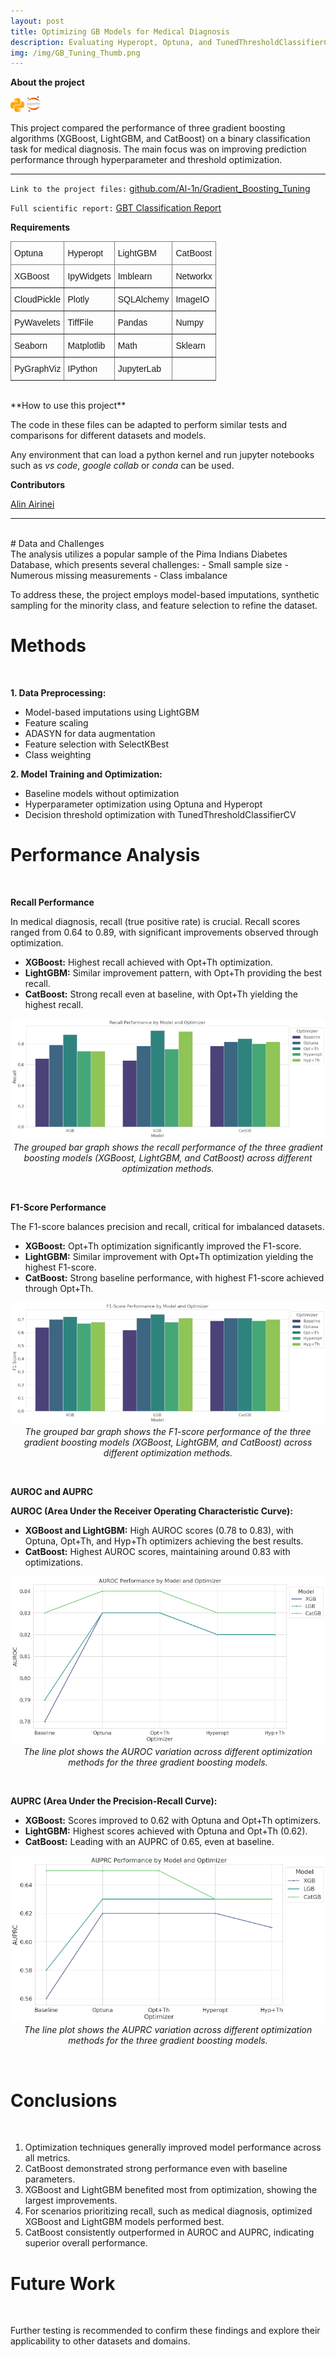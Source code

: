 ```yaml
---
layout: post
title: Optimizing GB Models for Medical Diagnosis
description: Evaluating Hyperopt, Optuna, and TunedThresholdClassifierCV 
img: /img/GB_Tuning_Thumb.png
---
```


**About the project**

![](/img/python_icon.png) ![](/img/jupyter_icon.png)

This project compared the performance of three gradient boosting algorithms (XGBoost, LightGBM, and CatBoost) on a binary classification task for medical diagnosis. The main focus was on improving prediction performance through hyperparameter and threshold optimization.

---

`Link to the project files:` <a href="https://github.com/Al-1n/Gradient_Boosting_Tuning">github.com/Al-1n/Gradient_Boosting_Tuning</a> 

`Full scientific report:`  <a href="https://github.com/Al-1n/Gradient_Boosting_Tuning/blob/main/Docs/GBT_classification_report.pdf">GBT Classification Report</a>

**Requirements**

<style type="text/css">
.tg  {border-collapse:collapse;border-spacing:0;}
.tg td{border-color:black;border-style:solid;border-width:1px;font-family:Arial, sans-serif;font-size:14px;
  overflow:hidden;padding:10px 5px;word-break:normal;}
.tg th{border-color:black;border-style:solid;border-width:1px;font-family:Arial, sans-serif;font-size:14px;
  font-weight:normal;overflow:hidden;padding:10px 5px;word-break:normal;}
.tg .tg-0pky{border-color:inherit;text-align:left;vertical-align:top}
</style>
<table class="tg">
<thead>
  <tr>
    <th class="tg-0pky">Optuna</th>
    <th class="tg-0pky">Hyperopt</th>
    <th class="tg-0pky">LightGBM</th> 
    <th class="tg-0pky">CatBoost</th>    
  </tr>
</thead>
<tbody>
  <tr>
    <td class="tg-0pky">XGBoost</td>
    <td class="tg-0pky">IpyWidgets</td>
    <td class="tg-0pky">Imblearn</td> 
    <th class="tg-0pky">Networkx</th>    
  </tr>
  <tr>
    <th class="tg-0pky">CloudPickle</th> 
    <td class="tg-0pky">Plotly</td>
    <td class="tg-0pky">SQLAlchemy</td>
    <td class="tg-0pky">ImageIO</td>    
  </tr>
  <tr>
    <th class="tg-0pky">PyWavelets</th> 
    <td class="tg-0pky">TiffFile</td>
    <td class="tg-0pky">Pandas</td>
    <td class="tg-0pky">Numpy</td>    
  </tr>
  <tr>
    <th class="tg-0pky">Seaborn</th> 
    <td class="tg-0pky">Matplotlib</td>
    <td class="tg-0pky">Math</td>
    <td class="tg-0pky">Sklearn</td>    
  </tr>
  <tr>
    <th class="tg-0pky">PyGraphViz</th> 
    <td class="tg-0pky">IPython</td>
    <td class="tg-0pky">JupyterLab</td>
    <td class="tg-0pky"></td>    
  </tr>
</tbody>
</table>
      
<br/>
**How to use this project**

The code in these files can be adapted to perform similar tests and comparisons for different datasets and models.  

Any environment that can load a python kernel and run jupyter notebooks such as *vs code*, *google collab* or *conda* can be used.


**Contributors**

<a href="https://www.linkedin.com/in/alin-airinei/">Alin Airinei</a>

---

<br/>    
# Data and Challenges
<br/>    
The analysis utilizes a popular sample of the Pima Indians Diabetes Database, which presents several challenges:
- Small sample size
- Numerous missing measurements 
- Class imbalance

To address these, the project employs model-based imputations, synthetic sampling for the minority class, and feature selection to refine the dataset.

# Methods
<br/>

**1. Data Preprocessing:**

- Model-based imputations using LightGBM
- Feature scaling
- ADASYN for data augmentation
- Feature selection with SelectKBest
- Class weighting

**2. Model Training and Optimization:**

- Baseline models without optimization
- Hyperparameter optimization using Optuna and Hyperopt
- Decision threshold optimization with TunedThresholdClassifierCV
 
# Performance Analysis
<br/>

**Recall Performance**

In medical diagnosis, recall (true positive rate) is crucial. Recall scores ranged from 0.64 to 0.89, with significant improvements observed through optimization.
  
- **XGBoost:** Highest recall achieved with Opt+Th optimization.
- **LightGBM:** Similar improvement pattern, with Opt+Th providing the best recall.
- **CatBoost:** Strong recall even at baseline, with Opt+Th yielding the highest recall.
 
 <p align="center" width="60%">
  <img src="/img/recall_bar_plot.png" alt=""><br/>
  <em>The grouped bar graph shows the recall performance of the three gradient boosting models (XGBoost, LightGBM, and CatBoost) across different optimization methods.
</em> 
</p>
<br/>   
 
**F1-Score Performance**

The F1-score balances precision and recall, critical for imbalanced datasets.

- **XGBoost:** Opt+Th optimization significantly improved the F1-score.
- **LightGBM:** Similar improvement with Opt+Th optimization yielding the highest F1-score.
- **CatBoost:** Strong baseline performance, with highest F1-score achieved through Opt+Th.

<p align="center" width="60%">
  <img src="/img/f1_score_bar_plot.png" alt=""><br/>
  <em>The grouped bar graph shows the F1-score performance of the three gradient boosting models (XGBoost, LightGBM, and CatBoost) across different optimization methods. </em> 
</p>
<br/>   

**AUROC and AUPRC**
 
**AUROC (Area Under the Receiver Operating Characteristic Curve):**
  
- **XGBoost and LightGBM:** High AUROC scores (0.78 to 0.83), with Optuna, Opt+Th, and Hyp+Th optimizers achieving the best results.
- **CatBoost:** Highest AUROC scores, maintaining around 0.83 with optimizations.
 
 <p align="center" width="60%">
  <img src="/img/auroc_line_plot.png" alt=""><br/>
  <em>The line plot shows the AUROC variation across different optimization methods for the three gradient boosting models. </em> 
</p>
<br/>   
 
**AUPRC (Area Under the Precision-Recall Curve):**

- **XGBoost:** Scores improved to 0.62 with Optuna and Opt+Th optimizers.
- **LightGBM:** Highest scores achieved with Optuna and Opt+Th (0.62).
- **CatBoost:** Leading with an AUPRC of 0.65, even at baseline.

<p align="center" width="60%">
  <img src="/img/auprc_line_plot.png" alt=""><br/>
  <em>The line plot shows the AUPRC variation across different optimization methods for the three gradient boosting models.
 </em> 
</p>
<br/>   

# Conclusions
<br/>    

1. Optimization techniques generally improved model performance across all metrics.
2. CatBoost demonstrated strong performance even with baseline parameters.
3. XGBoost and LightGBM benefited most from optimization, showing the largest improvements.
4. For scenarios prioritizing recall, such as medical diagnosis, optimized XGBoost and LightGBM models performed best.
5. CatBoost consistently outperformed in AUROC and AUPRC, indicating superior overall performance.
  
# Future Work
<br/>      

Further testing is recommended to confirm these findings and explore their applicability to other datasets and domains.

<br/>  
